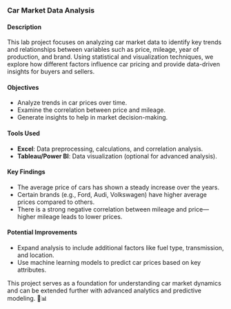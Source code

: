 ### **Car Market Data Analysis**  

#### **Description**  
This lab project focuses on analyzing car market data to identify key trends and relationships between variables such as price, mileage, year of production, and brand. Using statistical and visualization techniques, we explore how different factors influence car pricing and provide data-driven insights for buyers and sellers.  

#### **Objectives**  
- Analyze trends in car prices over time.  
- Examine the correlation between price and mileage.  
- Generate insights to help in market decision-making.  

#### **Tools Used**  
- **Excel**: Data preprocessing, calculations, and correlation analysis.  
- **Tableau/Power BI**: Data visualization (optional for advanced analysis).

#### **Key Findings**  
- The average price of cars has shown a steady increase over the years.  
- Certain brands (e.g., Ford, Audi, Volkswagen) have higher average prices compared to others.  
- There is a strong negative correlation between mileage and price—higher mileage leads to lower prices.  

#### **Potential Improvements**  
- Expand analysis to include additional factors like fuel type, transmission, and location.  
- Use machine learning models to predict car prices based on key attributes.  

This project serves as a foundation for understanding car market dynamics and can be extended further with advanced analytics and predictive modeling. 🚗📊
